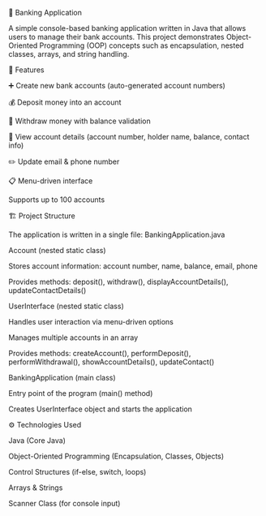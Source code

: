 🏦 Banking Application

A simple console-based banking application written in Java that allows users to manage their bank accounts.
This project demonstrates Object-Oriented Programming (OOP) concepts such as encapsulation, nested classes, arrays, and string handling.

🚀 Features

➕ Create new bank accounts (auto-generated account numbers)

💰 Deposit money into an account

💸 Withdraw money with balance validation

👤 View account details (account number, holder name, balance, contact info)

✏️ Update email & phone number

📋 Menu-driven interface

Supports up to 100 accounts

🏗️ Project Structure

The application is written in a single file: BankingApplication.java

Account (nested static class)

Stores account information: account number, name, balance, email, phone

Provides methods: deposit(), withdraw(), displayAccountDetails(), updateContactDetails()

UserInterface (nested static class)

Handles user interaction via menu-driven options

Manages multiple accounts in an array

Provides methods: createAccount(), performDeposit(), performWithdrawal(), showAccountDetails(), updateContact()

BankingApplication (main class)

Entry point of the program (main() method)

Creates UserInterface object and starts the application

⚙️ Technologies Used

Java (Core Java)

Object-Oriented Programming (Encapsulation, Classes, Objects)

Control Structures (if-else, switch, loops)

Arrays & Strings

Scanner Class (for console input)
